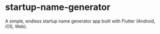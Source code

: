 # startup-name-generator
A simple, endless startup name generator app built with Flutter (Android, iOS, Web).
